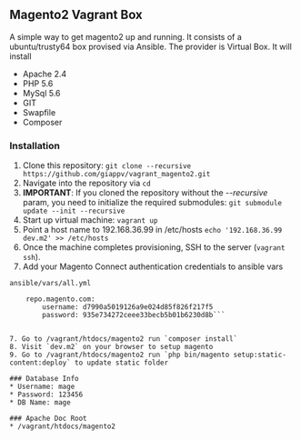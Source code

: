 ## Magento2 Vagrant Box
A simple way to get magento2 up and running. It consists of a ubuntu/trusty64 box provised via Ansible. 
The provider is Virtual Box. 
It will install 
 * Apache 2.4
 * PHP 5.6
 * MySql 5.6
 * GIT 
 * Swapfile
 * Composer


### Installation

1. Clone this repository: `git clone --recursive https://github.com/giappv/vagrant_magento2.git`
2. Navigate into the repository via `cd`
2. **IMPORTANT**: If you cloned the repository without the *--recursive* param, you need to initialize the required submodules: `git submodule update --init --recursive`
3. Start up virtual machine: `vagrant up`
4. Point a host name to 192.168.36.99 in /etc/hosts `echo '192.168.36.99 dev.m2' >> /etc/hosts`
5. Once the machine completes provisioning, SSH to the server (`vagrant ssh`).
6. Add your Magento Connect authentication credentials to ansible vars

`ansible/vars/all.yml`

```composer_http_basic:
    repo.magento.com:
        username: d7990a5019126a9e024d85f826f217f5
        password: 935e734272ceee33becb5b01b6230d8b```


7. Go to /vagrant/htdocs/magento2 run `composer install`
8. Visit `dev.m2` on your browser to setup magento
9. Go to /vagrant/htdocs/magento2 run `php bin/magento setup:static-content:deploy` to update static folder

### Database Info
* Username: mage
* Password: 123456
* DB Name: mage

### Apache Doc Root
* /vagrant/htdocs/magento2 
